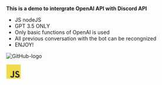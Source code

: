 **This is a demo to intergrate OpenAI API with Discord API**
- JS nodeJS 
- GPT 3.5 ONLY
- Only basic functions of OpenAI is used
- All previous conversation with the bot can be recongnized 
- ENJOY!


![GitHub-logo](https://github.com/Tsai-Anthony/Discord_GPT/assets/116094020/959df9c6-6b7e-4c57-9bea-7a3da70541de)

<img src="https://raw.githubusercontent.com/devicons/devicon/master/icons/javascript/javascript-original.svg" alt="javascript" width="40" height="40"/> </a>  
